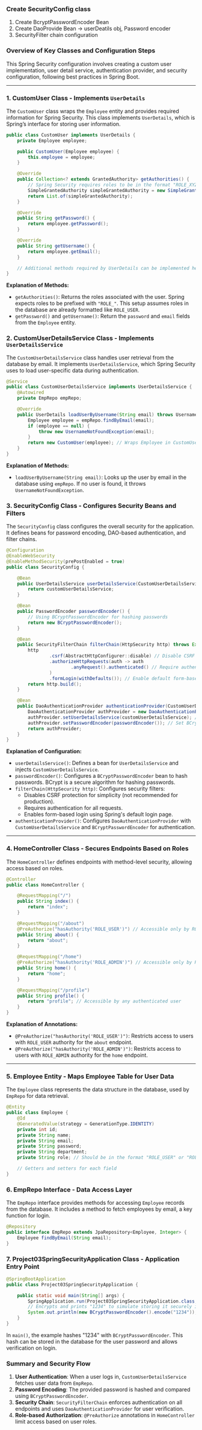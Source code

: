 

### **Create SecurityConfig class**
1) Create BcryptPasswordEncoder Bean
2) Create DaoProvide Bean -> userDeatils obj, Password encoder
3) SecurityFilter chain configuration


### Overview of Key Classes and Configuration Steps
This Spring Security configuration involves creating a custom user implementation, user detail service, authentication provider, and security configuration, following best practices in Spring Boot.

---

### 1. **CustomUser Class** - Implements `UserDetails`

The `CustomUser` class wraps the `Employee` entity and provides required information for Spring Security. This class implements `UserDetails`, which is Spring’s interface for storing user information.

```java
public class CustomUser implements UserDetails {
    private Employee employee;

    public CustomUser(Employee employee) {
        this.employee = employee;
    }

    @Override
    public Collection<? extends GrantedAuthority> getAuthorities() {
        // Spring Security requires roles to be in the format "ROLE_XYZ"
        SimpleGrantedAuthority simpleGrantedAuthority = new SimpleGrantedAuthority(employee.getRole());
        return List.of(simpleGrantedAuthority);
    }

    @Override
    public String getPassword() {
        return employee.getPassword();
    }

    @Override
    public String getUsername() {
        return employee.getEmail();
    }

    // Additional methods required by UserDetails can be implemented here.
}
```

**Explanation of Methods:**
- `getAuthorities()`: Returns the roles associated with the user. Spring expects roles to be prefixed with `"ROLE_"`. This setup assumes roles in the database are already formatted like `ROLE_USER`.
- `getPassword()` and `getUsername()`: Return the `password` and `email` fields from the `Employee` entity.
  
### 2. **CustomUserDetailsService Class** - Implements `UserDetailsService`

The `CustomUserDetailsService` class handles user retrieval from the database by email. It implements `UserDetailsService`, which Spring Security uses to load user-specific data during authentication.

```java
@Service
public class CustomUserDetailsService implements UserDetailsService {
    @Autowired
    private EmpRepo empRepo;

    @Override
    public UserDetails loadUserByUsername(String email) throws UsernameNotFoundException {
        Employee employee = empRepo.findByEmail(email);
        if (employee == null) {
            throw new UsernameNotFoundException(email);
        }
        return new CustomUser(employee); // Wraps Employee in CustomUser for authentication
    }
}
```

**Explanation of Methods:**
- `loadUserByUsername(String email)`: Looks up the user by email in the database using `empRepo`. If no user is found, it throws `UsernameNotFoundException`.

### 3. **SecurityConfig Class** - Configures Security Beans and Filters

The `SecurityConfig` class configures the overall security for the application. It defines beans for password encoding, DAO-based authentication, and filter chains.

```java
@Configuration
@EnableWebSecurity
@EnableMethodSecurity(prePostEnabled = true)
public class SecurityConfig {

    @Bean
    public UserDetailsService userDetailsService(CustomUserDetailsService customUserDetailsService) {
        return customUserDetailsService;
    }

    @Bean
    public PasswordEncoder passwordEncoder() {
        // Using BCryptPasswordEncoder for hashing passwords
        return new BCryptPasswordEncoder();
    }

    @Bean
    public SecurityFilterChain filterChain(HttpSecurity http) throws Exception {
        http
                .csrf(AbstractHttpConfigurer::disable) // Disable CSRF protection for simplicity
                .authorizeHttpRequests(auth -> auth
                        .anyRequest().authenticated() // Require authentication for all requests
                )
                .formLogin(withDefaults()); // Enable default form-based login
        return http.build();
    }

    @Bean
    public DaoAuthenticationProvider authenticationProvider(CustomUserDetailsService customUserDetailsService) {
        DaoAuthenticationProvider authProvider = new DaoAuthenticationProvider();
        authProvider.setUserDetailsService(customUserDetailsService); // Set CustomUserDetailsService
        authProvider.setPasswordEncoder(passwordEncoder()); // Set BCryptPasswordEncoder
        return authProvider;
    }
}
```

**Explanation of Configuration:**
- `userDetailsService()`: Defines a bean for `UserDetailsService` and injects `CustomUserDetailsService`.
- `passwordEncoder()`: Configures a `BCryptPasswordEncoder` bean to hash passwords. BCrypt is a secure algorithm for hashing passwords.
- `filterChain(HttpSecurity http)`: Configures security filters:
  - Disables CSRF protection for simplicity (not recommended for production).
  - Requires authentication for all requests.
  - Enables form-based login using Spring's default login page.
- `authenticationProvider()`: Configures `DaoAuthenticationProvider` with `CustomUserDetailsService` and `BCryptPasswordEncoder` for authentication.

---

### 4. **HomeController Class** - Secures Endpoints Based on Roles

The `HomeController` defines endpoints with method-level security, allowing access based on roles.

```java
@Controller
public class HomeController {

    @RequestMapping("/")
    public String index() {
        return "index";
    }

    @RequestMapping("/about")
    @PreAuthorize("hasAuthority('ROLE_USER')") // Accessible only by ROLE_USER
    public String about() {
        return "about";
    }

    @RequestMapping("/home")
    @PreAuthorize("hasAuthority('ROLE_ADMIN')") // Accessible only by ROLE_ADMIN
    public String home() {
        return "home";
    }

    @RequestMapping("/profile")
    public String profile() {
        return "profile"; // Accessible by any authenticated user
    }
}
```

**Explanation of Annotations:**
- `@PreAuthorize("hasAuthority('ROLE_USER')")`: Restricts access to users with `ROLE_USER` authority for the `about` endpoint.
- `@PreAuthorize("hasAuthority('ROLE_ADMIN')")`: Restricts access to users with `ROLE_ADMIN` authority for the `home` endpoint.

---

### 5. **Employee Entity** - Maps Employee Table for User Data

The `Employee` class represents the data structure in the database, used by `EmpRepo` for data retrieval.

```java
@Entity
public class Employee {
    @Id
    @GeneratedValue(strategy = GenerationType.IDENTITY)
    private int id;
    private String name;
    private String email;
    private String password;
    private String department;
    private String role; // Should be in the format "ROLE_USER" or "ROLE_ADMIN"

    // Getters and setters for each field
}
```

### 6. **EmpRepo Interface** - Data Access Layer

The `EmpRepo` interface provides methods for accessing `Employee` records from the database. It includes a method to fetch employees by email, a key function for login.

```java
@Repository
public interface EmpRepo extends JpaRepository<Employee, Integer> {
    Employee findByEmail(String email);
}
```

### 7. **Project03SpringSecurityApplication Class** - Application Entry Point

```java
@SpringBootApplication
public class Project03SpringSecurityApplication {

    public static void main(String[] args) {
        SpringApplication.run(Project03SpringSecurityApplication.class, args);
        // Encrypts and prints "1234" to simulate storing it securely in the database
        System.out.println(new BCryptPasswordEncoder().encode("1234"));
    }
}
```

In `main()`, the example hashes "1234" with `BCryptPasswordEncoder`. This hash can be stored in the database for the user password and allows verification on login.

### Summary and Security Flow

1. **User Authentication**: When a user logs in, `CustomUserDetailsService` fetches user data from `EmpRepo`.
2. **Password Encoding**: The provided password is hashed and compared using `BCryptPasswordEncoder`.
3. **Security Chain**: `SecurityFilterChain` enforces authentication on all endpoints and uses `DaoAuthenticationProvider` for user verification.
4. **Role-based Authorization**: `@PreAuthorize` annotations in `HomeController` limit access based on user roles.


